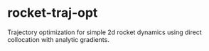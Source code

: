 # rocket-traj-opt
Trajectory optimization for simple 2d rocket dynamics using direct collocation with analytic gradients.
